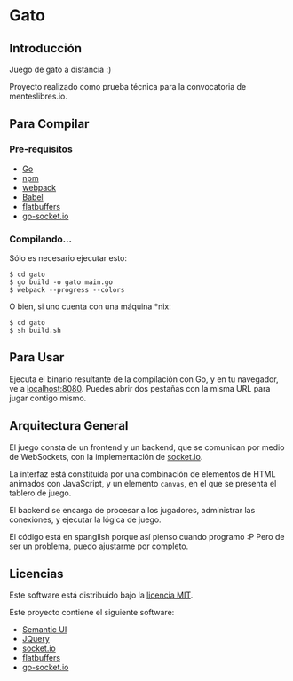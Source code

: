 # Gato

## Introducción

Juego de gato a distancia :)

Proyecto realizado como prueba técnica para la convocatoria de menteslibres.io.

## Para Compilar

### Pre-requisitos

* [Go](http://golang.org)
* [npm](https://nodejs.org/en/download/)
* [webpack](https://webpack.github.io/)
* [Babel](http://babeljs.io/docs/setup/#webpack)
* [flatbuffers](http://google.github.io/flatbuffers/)
* [go-socket.io](https://github.com/googollee/go-socket.io)

### Compilando…

Sólo es necesario ejecutar esto:

    $ cd gato
    $ go build -o gato main.go
    $ webpack --progress --colors

O bien, si uno cuenta con una máquina \*nix:

    $ cd gato
    $ sh build.sh

## Para Usar

Ejecuta el binario resultante de la compilación con Go, y en tu navegador, ve a [localhost:8080](http://localhost:8080). Puedes abrir dos pestañas con la misma URL para jugar contigo mismo.

## Arquitectura General

El juego consta de un frontend y un backend, que se comunican por medio de WebSockets, con la implementación de [socket.io](http://socket.io).

La interfaz está constituida por una combinación de elementos de HTML animados con JavaScript, y un elemento `canvas`, en el que se presenta el tablero de juego.

El backend se encarga de procesar a los jugadores, administrar las conexiones, y ejecutar la lógica de juego.

El código está en spanglish porque así pienso cuando programo :P Pero de ser un problema, puedo ajustarme por completo.

## Licencias

Este software está distribuido bajo la [licencia MIT](http://opensource.org/licenses/MIT).

Este proyecto contiene el siguiente software:

* [Semantic UI](https://github.com/Semantic-Org/Semantic-UI/blob/master/LICENSE.md)
* [JQuery](https://jquery.org/license/)
* [socket.io](https://github.com/socketio/socket.io/blob/master/LICENSE)
* [flatbuffers](https://github.com/google/flatbuffers/blob/master/LICENSE.txt)
* [go-socket.io](https://github.com/googollee/go-socket.io/blob/master/LICENSE)
